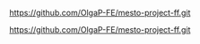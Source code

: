 https://github.com/OlgaP-FE/mesto-project-ff.git


https://github.com/OlgaP-FE/mesto-project-ff.git


